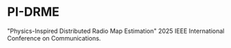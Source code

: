 # PI-DRME
"Physics-Inspired Distributed Radio Map Estimation" 2025 IEEE International Conference on Communications.
